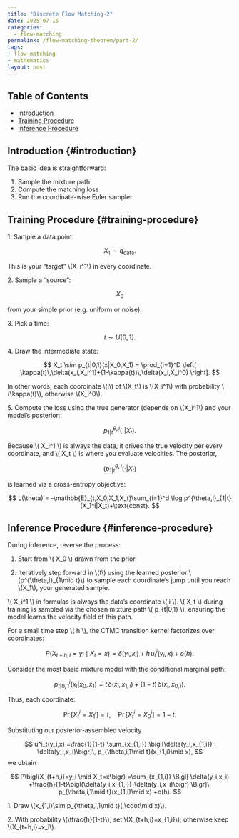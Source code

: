 ```yaml
---
title: "Discrete Flow Matching-2"
date: 2025-07-15
categories:
  - flow-matching
permalink: /flow-matching-theorem/part-2/  
tags:
- flow matching 
- mathematics
layout: post
---
```




<!-- Load MathJax so LaTeX renders in GitHub Pages without touching layouts -->
<script>
  window.MathJax = {
    tex: {
      inlineMath: [['\\(','\\)'], ['\\[','\\]']]
    }
  };
</script>
<script src="https://cdn.jsdelivr.net/npm/mathjax@3/es5/tex-mml-chtml.js"></script>


## Table of Contents
- [Introduction](#introduction)
- [Training Procedure](#training-procedure)
- [Inference Procedure](#inference-procedure)





## Introduction {#introduction} 


The basic idea is straightforward:

  1. Sample the mixture path
  2. Compute the matching loss
  3. Run the coordinate-wise Euler sampler



## Training Procedure {#training-procedure}

1\. Sample a data point:

$$
X_1 \sim q_{\mathrm{data}}.
$$

This is your “target” \\(X_i^1\\) in every coordinate.

2\. Sample a “source”:

$$
X_0
$$

from your simple prior (e.g. uniform or noise).

3\. Pick a time:

$$
t \sim U[0,1].
$$

4\. Draw the intermediate state:

$$
X_t \sim p_{t|0,1}(x|X_0,X_1) = \prod_{i=1}^D \left[ \kappa(t)\,\delta(x_i,X_i^1)+(1-\kappa(t))\,\delta(x_i,X_i^0) \right].
$$

In other words, each coordinate \\(i\\) of \\(X_t\\) is \\(X_i^1\\) with probability \\(\kappa(t)\\), otherwise \\(X_i^0\\).

5\. Compute the loss using the true generator (depends on \\(X_i^1\\) and your model’s posterior:

$$
p^{\theta,i}_{1|t}(\cdot|X_t).
$$

Because \\( X_i^1 \\) is always the data, it drives the true velocity per every coordinate, and \\( X_t \\) is where you evaluate velocities. The posterior, 

$$( p^{\theta,i}_{1|t}(\cdot|X_t) $$

is learned via a cross-entropy objective:

$$
L(\theta) = -\mathbb{E}_{t,X_0,X_1,X_t}\sum_{i=1}^d \log p^{\theta,i}_{1|t}(X_1^i|X_t)+\text{const}.
$$

## Inference Procedure {#inference-procedure}

During inference, reverse the process:

1. Start from \\( X_0 \\) drawn from the prior.

2. Iteratively step forward in \\(t\\) using the learned posterior \\(p^{\\theta,i}_{1\\mid t}\\) to sample each coordinate’s jump until you reach \\(X_1\\), your generated sample.


\\( X_i^1 \\) in formulas is always the data’s coordinate \\( i \\).
\\( X_t \\) during training is sampled via the chosen mixture path \\( p_{t|0,1} \\), ensuring the model learns the velocity field of this path.


For a small time step \\( h \\), the CTMC transition kernel factorizes over coordinates:

$$
P\bigl(X_{t+h,i}=y_i \mid X_t=x\bigr)
=\delta(y_i,x_i)+h\,u^i_t(y_i,x)+o(h).
$$

Consider the most basic mixture model with  the conditional marginal path:

$$
p^i_{t|0,1}(x_i|x_0,x_1)=t\,\delta(x_i,x_{1,i})+(1-t)\,\delta(x_i,x_{0,i}).
$$

Thus, each coordinate:

$$
\Pr[X_t^i=X_1^i]=t, \quad \Pr[X_t^i=X_0^i]=1-t.
$$

Substituting our posterior‐assembled velocity

$$
u^i_t(y_i,x)
=\frac{1}{1-t}
\sum_{x_{1,i}}
\bigl[\delta(y_i,x_{1,i})-\delta(y_i,x_i)\bigr]\,
p_{\theta,i,1\mid t}(x_{1,i}\mid x),
$$
we obtain

$$
P\bigl(X_{t+h,i}=y_i \mid X_t=x\bigr)
=\sum_{x_{1,i}}
\Bigl[
\delta(y_i,x_i)
+\frac{h}{1-t}\bigl(\delta(y_i,x_{1,i})-\delta(y_i,x_i)\bigr)
\Bigr]\,
p_{\theta,i,1\mid t}(x_{1,i}\mid x)
+o(h).
$$
  
1\. Draw \\(x_{1,i}\sim p_{\theta,i,1\mid t}(\,\cdot\mid x)\\).

2\. With probability \\(\tfrac{h}{1-t}\\), set \\(X_{t+h,i}=x_{1,i}\\); otherwise keep \\(X_{t+h,i}=x_i\\).


